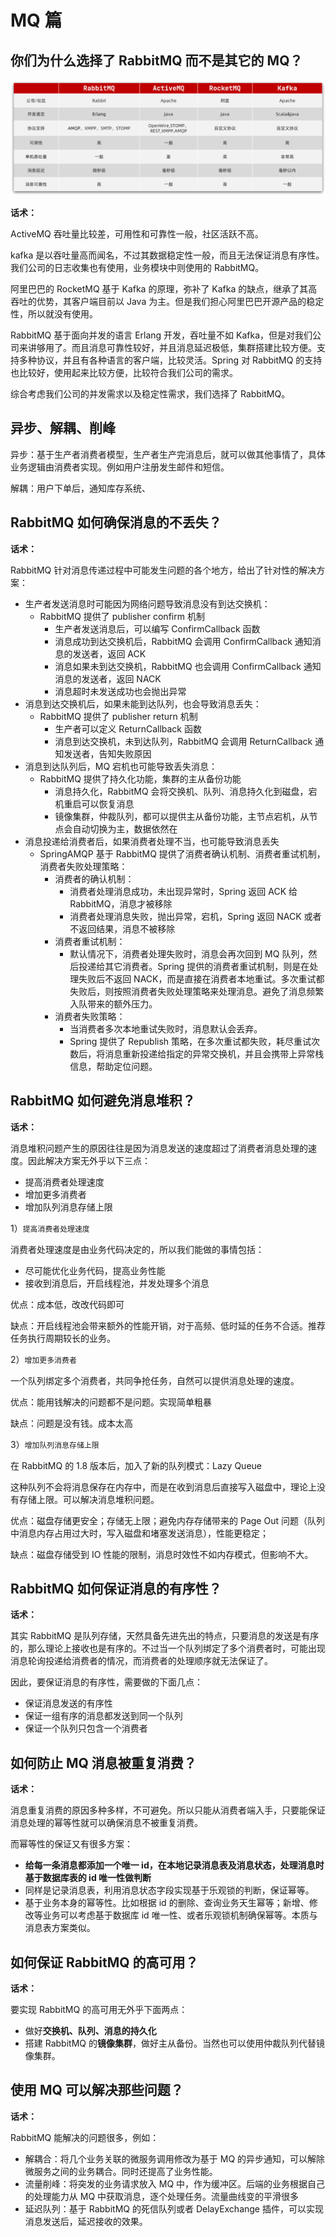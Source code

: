 # MQ 篇

## 你们为什么选择了 RabbitMQ 而不是其它的 MQ？

![image-20210925220034702](%E6%88%91%E7%9A%84%E9%9D%A2%E8%AF%95.assets/image-20210925220034702-16492514294671.png)

**话术：**

ActiveMQ 吞吐量比较差，可用性和可靠性一般，社区活跃不高。

kafka 是以吞吐量高而闻名，不过其数据稳定性一般，而且无法保证消息有序性。我们公司的日志收集也有使用，业务模块中则使用的 RabbitMQ。

阿里巴巴的 RocketMQ 基于 Kafka 的原理，弥补了 Kafka 的缺点，继承了其高吞吐的优势，其客户端目前以 Java 为主。但是我们担心阿里巴巴开源产品的稳定性，所以就没有使用。

RabbitMQ 基于面向并发的语言 Erlang 开发，吞吐量不如 Kafka，但是对我们公司来讲够用了。而且消息可靠性较好，并且消息延迟极低，集群搭建比较方便。支持多种协议，并且有各种语言的客户端，比较灵活。Spring 对 RabbitMQ 的支持也比较好，使用起来比较方便，比较符合我们公司的需求。

综合考虑我们公司的并发需求以及稳定性需求，我们选择了 RabbitMQ。

## 异步、解耦、削峰

异步：基于生产者消费者模型，生产者生产完消息后，就可以做其他事情了，具体业务逻辑由消费者实现。例如用户注册发生邮件和短信。

解耦：用户下单后，通知库存系统、

## RabbitMQ 如何确保消息的不丢失？

**话术：**

RabbitMQ 针对消息传递过程中可能发生问题的各个地方，给出了针对性的解决方案：

- 生产者发送消息时可能因为网络问题导致消息没有到达交换机：
  - RabbitMQ 提供了 publisher confirm 机制
    - 生产者发送消息后，可以编写 ConfirmCallback 函数
    - 消息成功到达交换机后，RabbitMQ 会调用 ConfirmCallback 通知消息的发送者，返回 ACK
    - 消息如果未到达交换机，RabbitMQ 也会调用 ConfirmCallback 通知消息的发送者，返回 NACK
    - 消息超时未发送成功也会抛出异常
- 消息到达交换机后，如果未能到达队列，也会导致消息丢失：
  - RabbitMQ 提供了 publisher return 机制
    - 生产者可以定义 ReturnCallback 函数
    - 消息到达交换机，未到达队列，RabbitMQ 会调用 ReturnCallback 通知发送者，告知失败原因
- 消息到达队列后，MQ 宕机也可能导致丢失消息：
  - RabbitMQ 提供了持久化功能，集群的主从备份功能
    - 消息持久化，RabbitMQ 会将交换机、队列、消息持久化到磁盘，宕机重启可以恢复消息
    - 镜像集群，仲裁队列，都可以提供主从备份功能，主节点宕机，从节点会自动切换为主，数据依然在
- 消息投递给消费者后，如果消费者处理不当，也可能导致消息丢失
  - SpringAMQP 基于 RabbitMQ 提供了消费者确认机制、消费者重试机制，消费者失败处理策略：
    - 消费者的确认机制：
      - 消费者处理消息成功，未出现异常时，Spring 返回 ACK 给 RabbitMQ，消息才被移除
      - 消费者处理消息失败，抛出异常，宕机，Spring 返回 NACK 或者不返回结果，消息不被移除
    - 消费者重试机制：
      - 默认情况下，消费者处理失败时，消息会再次回到 MQ 队列，然后投递给其它消费者。Spring 提供的消费者重试机制，则是在处理失败后不返回 NACK，而是直接在消费者本地重试。多次重试都失败后，则按照消费者失败处理策略来处理消息。避免了消息频繁入队带来的额外压力。
    - 消费者失败策略：
      - 当消费者多次本地重试失败时，消息默认会丢弃。
      - Spring 提供了 Republish 策略，在多次重试都失败，耗尽重试次数后，将消息重新投递给指定的异常交换机，并且会携带上异常栈信息，帮助定位问题。

## RabbitMQ 如何避免消息堆积？

**话术：**

消息堆积问题产生的原因往往是因为消息发送的速度超过了消费者消息处理的速度。因此解决方案无外乎以下三点：

- 提高消费者处理速度
- 增加更多消费者
- 增加队列消息存储上限

1）`提高消费者处理速度`

消费者处理速度是由业务代码决定的，所以我们能做的事情包括：

- 尽可能优化业务代码，提高业务性能
- 接收到消息后，开启线程池，并发处理多个消息

优点：成本低，改改代码即可

缺点：开启线程池会带来额外的性能开销，对于高频、低时延的任务不合适。推荐任务执行周期较长的业务。

2）`增加更多消费者`

一个队列绑定多个消费者，共同争抢任务，自然可以提供消息处理的速度。

优点：能用钱解决的问题都不是问题。实现简单粗暴

缺点：问题是没有钱。成本太高

3）`增加队列消息存储上限`

在 RabbitMQ 的 1.8 版本后，加入了新的队列模式：Lazy Queue

这种队列不会将消息保存在内存中，而是在收到消息后直接写入磁盘中，理论上没有存储上限。可以解决消息堆积问题。

优点：磁盘存储更安全；存储无上限；避免内存存储带来的 Page Out 问题（队列中消息内存占用过大时，写入磁盘和堵塞发送消息），性能更稳定；

缺点：磁盘存储受到 IO 性能的限制，消息时效性不如内存模式，但影响不大。

## RabbitMQ 如何保证消息的有序性？

**话术：**

其实 RabbitMQ 是队列存储，天然具备先进先出的特点，只要消息的发送是有序的，那么理论上接收也是有序的。不过当一个队列绑定了多个消费者时，可能出现消息轮询投递给消费者的情况，而消费者的处理顺序就无法保证了。

因此，要保证消息的有序性，需要做的下面几点：

- 保证消息发送的有序性
- 保证一组有序的消息都发送到同一个队列
- 保证一个队列只包含一个消费者

## 如何防止 MQ 消息被重复消费？

**话术：**

消息重复消费的原因多种多样，不可避免。所以只能从消费者端入手，只要能保证消息处理的幂等性就可以确保消息不被重复消费。

而幂等性的保证又有很多方案：

- **给每一条消息都添加一个唯一 id，在本地记录消息表及消息状态，处理消息时基于数据库表的 id 唯一性做判断**
- 同样是记录消息表，利用消息状态字段实现基于乐观锁的判断，保证幂等。
- 基于业务本身的幂等性。比如根据 id 的删除、查询业务天生幂等；新增、修改等业务可以考虑基于数据库 id 唯一性、或者乐观锁机制确保幂等。本质与消息表方案类似。

## 如何保证 RabbitMQ 的高可用？

**话术：**

要实现 RabbitMQ 的高可用无外乎下面两点：

- 做好**交换机、队列、消息的持久化**
- 搭建 RabbitMQ 的**镜像集群**，做好主从备份。当然也可以使用仲裁队列代替镜像集群。

## 使用 MQ 可以解决那些问题？

**话术：**

RabbitMQ 能解决的问题很多，例如：

- 解耦合：将几个业务关联的微服务调用修改为基于 MQ 的异步通知，可以解除微服务之间的业务耦合。同时还提高了业务性能。
- 流量削峰：将突发的业务请求放入 MQ 中，作为缓冲区。后端的业务根据自己的处理能力从 MQ 中获取消息，逐个处理任务。流量曲线变的平滑很多
- 延迟队列：基于 RabbitMQ 的死信队列或者 DelayExchange 插件，可以实现消息发送后，延迟接收的效果。
